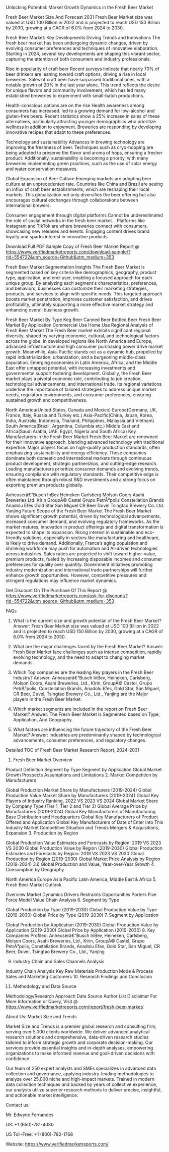 Unlocking Potential: Market Growth Dynamics in the Fresh Beer Market


Fresh Beer Market Size And Forecast 2031
Fresh Beer Market size was valued at USD 100 Billion in 2022 and is projected to reach USD 150 Billion by 2030, growing at a CAGR of 6.0% from 2024 to 2030.

Fresh Beer Market: Key Developments Driving Trends and Innovations
The fresh beer market has been undergoing dynamic changes, driven by evolving consumer preferences and techniques of innovative elaboration. Starting in 2024, several key developments are shaping this vibrant sector, capturing the attention of both consumers and industry professionals.

Rise in popularity of craft beer
Recent surveys indicate that nearly 70% of beer drinkers are leaning toward craft options, driving a rise in local breweries. Sales of craft beer have surpassed traditional ones, with a notable growth of 20% in the last year alone. This trend reflects the desire for unique flavors and community involvement, which has led many established breweries to experiment with small-batch productions.

Health-conscious options are on the rise
Health awareness among consumers has increased. led to a growing demand for low-alcohol and gluten-free beers. Recent statistics show a 25% increase in sales of these alternatives, particularly attracting younger demographics who prioritize wellness in addition to enjoyment. Breweries are responding by developing innovative recipes that adapt to these preferences.

Technology and sustainability
Advances in brewing technology are improving the freshness of beer. Techniques such as cryo-hopping are being adopted to preserve the flavor and aroma of hops, ensuring a fresher product. Additionally, sustainability is becoming a priority, with many breweries implementing green practices, such as the use of solar energy and water conservation measures.

Global Expansion of Beer Culture
Emerging markets are adopting beer culture at an unprecedented rate. Countries like China and Brazil are seeing an influx of craft beer establishments, which are reshaping their local markets. This globalization not only diversifies the beer offering but also encourages cultural exchanges through collaborations between international brewers.

Consumer engagement through digital platforms
Cannot be underestimated the role of social networks in the fresh beer market. . Platforms like Instagram and TikTok are where breweries connect with consumers, showcasing new releases and events. Engaging content drives brand loyalty and sparks interest in innovative products.

Download Full PDF Sample Copy of Fresh Beer Market Report @ https://www.verifiedmarketreports.com/download-sample/?rid=554722&utm_source=Github&utm_medium=353

Fresh Beer Market Segmentation Insights
The Fresh Beer Market is segmented based on key criteria like demographics, geography, product type, application, and end-user, enabling a focused approach for each unique group. By analyzing each segment's characteristics, preferences, and behaviors, businesses can customize their marketing strategies, products, and services to align with specific needs. This targeted approach boosts market penetration, improves customer satisfaction, and drives profitability, ultimately supporting a more effective market strategy and enhancing overall business growth.

Fresh Beer Market By Type
Keg Beer
Canned Beer
Bottled Beer
Fresh Beer Market By Application
Commercial Use
Home Use
Regional Analysis of Fresh Beer Market
The Fresh Beer market exhibits significant regional diversity, shaped by varying economic, cultural, and technological factors across the globe. In developed regions like North America and Europe, advanced infrastructure and high consumer purchasing power drive market growth. Meanwhile, Asia-Pacific stands out as a dynamic hub, propelled by rapid industrialization, urbanization, and a burgeoning middle-class population. Emerging economies in Latin America, Africa, and the Middle East offer untapped potential, with increasing investments and governmental support fostering development. Globally, the Fresh Beer market plays a pivotal economic role, contributing to job creation, technological advancements, and international trade. Its regional variations underline the importance of tailored strategies to address unique market needs, regulatory environments, and consumer preferences, ensuring sustained growth and competitiveness.

North America(United States, Canada and Mexico)
Europe(Germany, UK, France, Italy, Russia and Turkey etc.)
Asia-Pacific(China, Japan, Korea, India, Australia, Indonesia, Thailand, Philippines, Malaysia and Vietnam)
South America(Brazil, Argentina, Columbia etc.)
Middle East and Africa(Saudi Arabia, UAE, Egypt, Nigeria and South Africa)
Key Manufacturers in the Fresh Beer Market
Fresh Beer Market are renowned for their innovative approach, blending advanced technology with traditional expertise. Major players focus on high-quality production standards, often emphasizing sustainability and energy efficiency. These companies dominate both domestic and international markets through continuous product development, strategic partnerships, and cutting-edge research. Leading manufacturers prioritize consumer demands and evolving trends, ensuring compliance with regulatory standards. Their competitive edge is often maintained through robust R&D investments and a strong focus on exporting premium products globally.

Anheuserâ€“Busch InBev
Heineken
Carlsberg
Molson Coors
Asahi Breweries
Ltd.
Kirin
GroupÃ© Castel
Grupo PetrÃ³polis
Constellation Brands
Anadolu Efes
Gold Star
San Miguel
CR Beer
Duvel
Tsingtao Brewery Co.
Ltd.
Yanjing
Future Scope of the Fresh Beer Market
The Fresh Beer Market shows significant growth potential, driven by technological advancements, increased consumer demand, and evolving regulatory frameworks. As the market matures, innovation in product offerings and digital transformation is expected to shape its expansion. Rising interest in sustainable and eco-friendly solutions, especially in sectors like manufacturing and healthcare, is likely to drive demand. Additionally, France’s aging population and shrinking workforce may push for automation and AI-driven technologies across industries. Sales ratios are projected to shift toward higher-value, premium products, fueled by increasing disposable incomes and consumer preferences for quality over quantity. Government initiatives promoting industry modernization and international trade partnerships will further enhance growth opportunities. However, competitive pressures and stringent regulations may influence market dynamics.

Get Discount On The Purchase Of This Report @ https://www.verifiedmarketreports.com/ask-for-discount/?rid=554722&utm_source=Github&utm_medium=353

FAQs
1. What is the current size and growth potential of the Fresh Beer Market?
Answer: Fresh Beer Market size was valued at USD 100 Billion in 2022 and is projected to reach USD 150 Billion by 2030, growing at a CAGR of 6.0% from 2024 to 2030.

2. What are the major challenges faced by the Fresh Beer Market?
Answer: Fresh Beer Market face challenges such as intense competition, rapidly evolving technology, and the need to adapt to changing market demands.

3. Which Top companies are the leading Key players in the Fresh Beer Industry?
Answer: Anheuserâ€“Busch InBev, Heineken, Carlsberg, Molson Coors, Asahi Breweries, Ltd., Kirin, GroupÃ© Castel, Grupo PetrÃ³polis, Constellation Brands, Anadolu Efes, Gold Star, San Miguel, CR Beer, Duvel, Tsingtao Brewery Co., Ltd., Yanjing are the Major players in the Fresh Beer Market.

4. Which market segments are included in the report on Fresh Beer Market?
Answer: The Fresh Beer Market is Segmented based on Type, Application, And Geography.

5. What factors are influencing the future trajectory of the Fresh Beer Market?
Answer: Industries are predominantly shaped by technological advancements, consumer preferences, and regulatory changes.

Detailed TOC of Fresh Beer Market Research Report, 2024-2031
1. Fresh Beer Market Overview

Product Definition
Segment by Type
Segment by Application
Global Market Growth Prospects
Assumptions and Limitations
2. Market Competition by Manufacturers

Global Production Market Share by Manufacturers (2019-2024)
Global Production Value Market Share by Manufacturers (2019-2024)
Global Key Players of Industry Ranking, 2022 VS 2023 VS 2024
Global Market Share by Company Type (Tier 1, Tier 2 and Tier 3)
Global Average Price by Manufacturers (2019-2024)
Global Key Manufacturers of Manufacturing Base Distribution and Headquarters
Global Key Manufacturers of Product Offered and Application
Global Key Manufacturers of Date of Enter into This Industry
Market Competitive Situation and Trends
Mergers & Acquisitions, Expansion
3. Production by Region

Global Production Value Estimates and Forecasts by Region: 2019 VS 2023 VS 2030
Global Production Value by Region (2019-2030)
Global Production Estimates and Forecasts by Region: 2019 VS 2023 VS 2030
Global Production by Region (2019-2030)
Global Market Price Analysis by Region (2019-2024) 3.6 Global Production and Value, Year-over-Year Growth
4. Consumption by Geography

North America
Europe
Asia Pacific
Latin America, Middle East & Africa
5. Fresh Beer Market Outlook

Overview
Market Dynamics
Drivers
Restraints
Opportunities
Porters Five Force Model
Value Chain Analysis 
6. Segment by Type

Global Production by Type (2019-2030)
Global Production Value by Type (2019-2030)
Global Price by Type (2019-2030)
7. Segment by Application

Global Production by Application (2019-2030)
Global Production Value by Application (2019-2030)
Global Price by Application (2019-2030)
8. Key Companies Profiled: Anheuserâ€“Busch InBev, Heineken, Carlsberg, Molson Coors, Asahi Breweries, Ltd., Kirin, GroupÃ© Castel, Grupo PetrÃ³polis, Constellation Brands, Anadolu Efes, Gold Star, San Miguel, CR Beer, Duvel, Tsingtao Brewery Co., Ltd., Yanjing

9. Industry Chain and Sales Channels Analysis

Industry Chain Analysis
Key Raw Materials
Production Mode & Process
Sales and Marketing
Customers
10. Research Findings and Conclusion

11. Methodology and Data Source

Methodology/Research Approach
Data Source
Author List
Disclaimer
For More Information or Query, Visit @ https://www.verifiedmarketreports.com/report/fresh-beer-market/

About Us: Market Size and Trends

Market Size and Trends is a premier global research and consulting firm, serving over 5,000 clients worldwide. We deliver advanced analytical research solutions and comprehensive, data-driven research studies tailored to inform strategic growth and corporate decision-making. Our services provide essential insights and in-depth analyses, empowering organizations to make informed revenue and goal-driven decisions with confidence.

Our team of 250 expert analysts and SMEs specializes in advanced data collection and governance, applying industry-leading methodologies to analyze over 25,000 niche and high-impact markets. Trained in modern data collection techniques and backed by years of collective experience, our analysts utilize superior research methods to deliver precise, insightful, and actionable market intelligence.

Contact us:

Mr. Edwyne Fernandes

US: +1 (650)-781-4080

US Toll-Free: +1 (800)-782-1768

Website: https://www.verifiedmarketreports.com/
